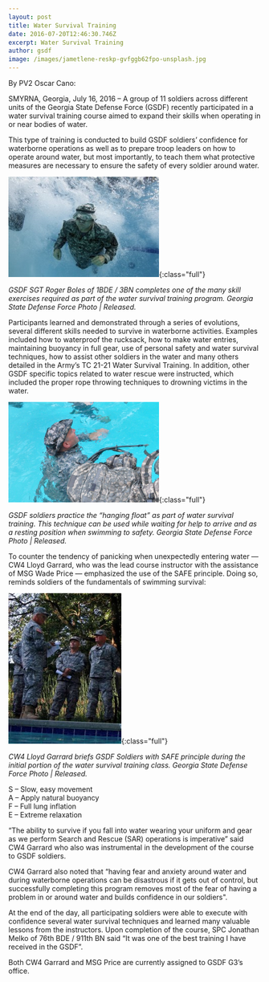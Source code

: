 ```yaml
---
layout: post
title: Water Survival Training
date: 2016-07-20T12:46:30.746Z
excerpt: Water Survival Training
author: gsdf
image: /images/jametlene-reskp-gvfggb62fpo-unsplash.jpg
---
```

By PV2 Oscar Cano:

SMYRNA, Georgia, July 16, 2016 – A group of 11 soldiers across different units of the Georgia State Defense Force (GSDF) recently participated in a water survival training course aimed to expand their skills when operating in or near bodies of water.

This type of training is conducted to build GSDF soldiers’ confidence for waterborne operations as well as to prepare troop leaders on how to operate around water, but most importantly, to teach them what protective measures are necessary to ensure the safety of every soldier around water.

![GSDF SGT Roger Boles of 1BDE / 3BN completes one of the many skill exercises required as part of the water survival training program.](/images/water-safety-training-071616_mg_6308-300x200.jpg){:class="full"}

*GSDF SGT Roger Boles of 1BDE / 3BN completes one of the many skill exercises required as part of the water survival training program. Georgia State Defense Force Photo | Released.*

Participants learned and demonstrated through a series of evolutions, several different skills needed to survive in waterborne activities. Examples included how to waterproof the rucksack, how to make water entries, maintaining buoyancy in full gear, use of personal safety and water survival techniques, how to assist other soldiers in the water and many others detailed in the Army’s TC 21-21 Water Survival Training. In addition, other GSDF specific topics related to water rescue were instructed, which included the proper rope throwing techniques to drowning victims in the water.

![GSDF soldiers practice the “hanging float” as part of water survival training.  This technique can be used while waiting for help to arrive and as a resting position when swimming to safety.](/images/water-survival-trng-16jul16-25-copy-300x200.png){:class="full"}

*GSDF soldiers practice the “hanging float” as part of water survival training. This technique can be used while waiting for help to arrive and as a resting position when swimming to safety. Georgia State Defense Force Photo | Released.*

To counter the tendency of panicking when unexpectedly entering water — CW4 Lloyd Garrard, who was the lead course instructor with the assistance of MSG Wade Price — emphasized the use of the SAFE principle. Doing so, reminds soldiers of the fundamentals of swimming survival:

![CW4 Lloyd Garrard briefs GSDF Soldiers with SAFE principle during the initial portion of the water survival training class.](/images/water-safety-lecture-071616_copy-225x300.jpg){:class="full"}

*CW4 Lloyd Garrard briefs GSDF Soldiers with SAFE principle during the initial portion of the water survival training class. Georgia State Defense Force Photo | Released.*

S – Slow, easy movement<br />
A – Apply natural buoyancy<br />
F – Full lung inflation<br />
E – Extreme relaxation

“The ability to survive if you fall into water wearing your uniform and gear as we perform Search and Rescue (SAR) operations is imperative” said CW4 Garrard who also was instrumental in the development of the course to GSDF soldiers.

CW4 Garrard also noted that “having fear and anxiety around water and during waterborne operations can be disastrous if it gets out of control, but successfully completing this program removes most of the fear of having a problem in or around water and builds confidence in our soldiers".

At the end of the day, all participating soldiers were able to execute with confidence several water survival techniques and learned many valuable lessons from the instructors. Upon completion of the course, SPC Jonathan Melko of 76th BDE / 911th BN said “It was one of the best training I have received in the GSDF”.

Both CW4 Garrard and MSG Price are currently assigned to GSDF G3’s office.